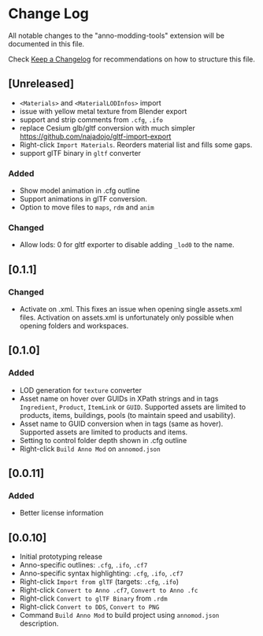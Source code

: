 # Change Log

All notable changes to the "anno-modding-tools" extension will be documented in this file.

Check [Keep a Changelog](http://keepachangelog.com/) for recommendations on how to structure this file.

## [Unreleased]

- `<Materials>` and `<MaterialLODInfos>` import
- issue with yellow metal texture from Blender export
- support and strip comments from `.cfg`, `.ifo`
- replace Cesium glb/gltf conversion with much simpler https://github.com/najadojo/gltf-import-export
- Right-click `Import Materials`. Reorders material list and fills some gaps.
- support glTF binary in `gltf` converter

### Added

- Show model animation in .cfg outline
- Support animations in glTF conversion.
- Option to move files to `maps`, `rdm` and `anim`

### Changed

- Allow lods: 0 for gltf exporter to disable adding `_lod0` to the name.

## [0.1.1]

### Changed

- Activate on .xml. This fixes an issue when opening single assets.xml files.
  Activation on assets.xml is unfortunately only possible when opening folders and workspaces.

## [0.1.0]

### Added

- LOD generation for `texture` converter
- Asset name on hover over GUIDs in XPath strings and in tags `Ingredient`, `Product`, `ItemLink` or `GUID`.
  Supported assets are limited to products, items, buildings, pools (to maintain speed and usability).
- Asset name to GUID conversion when in tags (same as hover).
  Supported assets are limited to products and items.
- Setting to control folder depth shown in .cfg outline
- Right-click `Build Anno Mod` on `annomod.json`

## [0.0.11]

### Added

- Better license information

## [0.0.10]

- Initial prototyping release
- Anno-specific outlines: `.cfg`, `.ifo`, `.cf7`
- Anno-specific syntax highlighting: `.cfg`, `.ifo`, `.cf7`
- Right-click `Import from glTF` (targets: `.cfg`, `.ifo`)
- Right-click `Convert to Anno .cf7`, `Convert to Anno .fc`
- Right-click `Convert to glTF Binary` from `.rdm`
- Right-click `Convert to DDS`, `Convert to PNG`
- Command `Build Anno Mod` to build project using `annomod.json` description.
